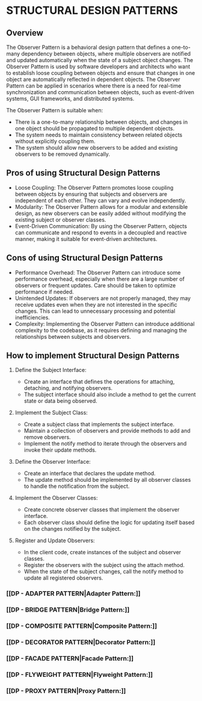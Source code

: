 # STRUCTURAL DESIGN PATTERNS

## Overview

The Observer Pattern is a behavioral design pattern that defines a one-to-many dependency between objects, where multiple observers are notified and updated automatically when the state of a subject object changes. The Observer Pattern is used by software developers and architects who want to establish loose coupling between objects and ensure that changes in one object are automatically reflected in dependent objects. The Observer Pattern can be applied in scenarios where there is a need for real-time synchronization and communication between objects, such as event-driven systems, GUI frameworks, and distributed systems.

The Observer Pattern is suitable when:
- There is a one-to-many relationship between objects, and changes in one object should be propagated to multiple dependent objects.
- The system needs to maintain consistency between related objects without explicitly coupling them.
- The system should allow new observers to be added and existing observers to be removed dynamically.

## Pros of using Structural Design Patterns

- Loose Coupling: The Observer Pattern promotes loose coupling between objects by ensuring that subjects and observers are independent of each other. They can vary and evolve independently.
- Modularity: The Observer Pattern allows for a modular and extensible design, as new observers can be easily added without modifying the existing subject or observer classes.
- Event-Driven Communication: By using the Observer Pattern, objects can communicate and respond to events in a decoupled and reactive manner, making it suitable for event-driven architectures.

## Cons of using Structural Design Patterns

- Performance Overhead: The Observer Pattern can introduce some performance overhead, especially when there are a large number of observers or frequent updates. Care should be taken to optimize performance if needed.
- Unintended Updates: If observers are not properly managed, they may receive updates even when they are not interested in the specific changes. This can lead to unnecessary processing and potential inefficiencies.
- Complexity: Implementing the Observer Pattern can introduce additional complexity to the codebase, as it requires defining and managing the relationships between subjects and observers.

## How to implement Structural Design Patterns

1. Define the Subject Interface:
   - Create an interface that defines the operations for attaching, detaching, and notifying observers.
   - The subject interface should also include a method to get the current state or data being observed.

2. Implement the Subject Class:
   - Create a subject class that implements the subject interface.
   - Maintain a collection of observers and provide methods to add and remove observers.
   - Implement the notify method to iterate through the observers and invoke their update methods.

3. Define the Observer Interface:
   - Create an interface that declares the update method.
   - The update method should be implemented by all observer classes to handle the notification from the subject.

4. Implement the Observer Classes:
   - Create concrete observer classes that implement the observer interface.
   - Each observer class should define the logic for updating itself based on the changes notified by the subject.

5. Register and Update Observers:
   - In the client code, create instances of the subject and observer classes.
   - Register the observers with the subject using the attach method.
   - When the state of the subject changes, call the notify method to update all registered observers.


### [[DP - ADAPTER PATTERN|Adapter Pattern:]]

### [[DP - BRIDGE PATTERN|Bridge Pattern:]]

### [[DP - COMPOSITE PATTERN|Composite Pattern:]]

### [[DP - DECORATOR PATTERN|Decorator Pattern:]]

### [[DP - FACADE PATTERN|Facade Pattern:]]

### [[DP - FLYWEIGHT PATTERN|Flyweight Pattern:]]

### [[DP - PROXY PATTERN|Proxy Pattern:]]

